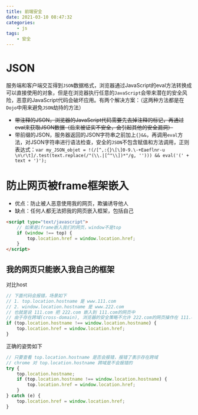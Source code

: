 ```yaml
---
title: 前端安全
date: 2021-03-10 08:47:32
categories:
    - js
tags:
    - 安全
---
```


# JSON

服务端和客户端交互得到`JSON`数据格式，浏览器通过JavaScript的eval方法转换成可以直接使用的对象，但是在浏览器执行任意的`JavaScript`会带来潜在的安全风险，恶意的JavaScript代码会破坏应用。有两个解决方案：（这两种方法都是在`Dojo`中用来避免`JSON`劫持的方法）

- ~~带注释的JSON，浏览器的JavaScript代码需要先去掉注释的标记，再通过eval来获取JSON数据（后来被证实不安全，会引起其他的安全漏洞）~~
- 带前缀的JSON，服务器返回的JSON字符串之前加上`{}&&`，再调用`eval`方法，对JSON字符串进行语法检查，安全的`JSON`不包含赋值和方法调用，正则表达式：`var my_JSON_objet = !(/[^,:{}\[\]0-9.\-+Eaeflnr-u \n\r\t]/.test(text.replace(/"(\\.|[^"\\])*"/g, ''))) && eval('(' + text + ')');`

# 防止网页被frame框架嵌入

- 优点：防止被人恶意使用我的网页，欺骗诱导他人
- 缺点：任何人都无法把我的网页嵌入框架，包括自己

```html
<script type="text/javascript">
    // 如果是iframe嵌入我们的网页，window不是top
	if (window !== top) {
        top.location.href = window.location.href;
    }
</script>
```

## 我的网页只能嵌入我自己的框架

对比host

```javascript
// 下面代码会报错，场景如下
// 1. top.location.hostname 是 www.111.com
// 2. window.location.hostname 是 www.222.com
// 也就是说 111.com 把 222.com 嵌入到 111.com的网页中
// 由于存在跨域(cross-domain), 浏览器的安全策略不允许 222.com的网页操作在 111.com 的网页，反过来也一样
if (top.location.hostname !== window.location.hostname) {
    top.location.href = window.location.href;
}
```

正确的姿势如下

```javascript
// 只要查看 top.location.hostname 是否会报错，报错了表示存在跨域
// chrome 对 top.location.hostname 跨域是不会报错的
try {
    top.location.hostname;
    if (top.location.hostname !== window.location.hostname) {
        top.location.href = window.location.href;
    }
} catch (e) {
    top.location.href = window.location.href;
}
```

